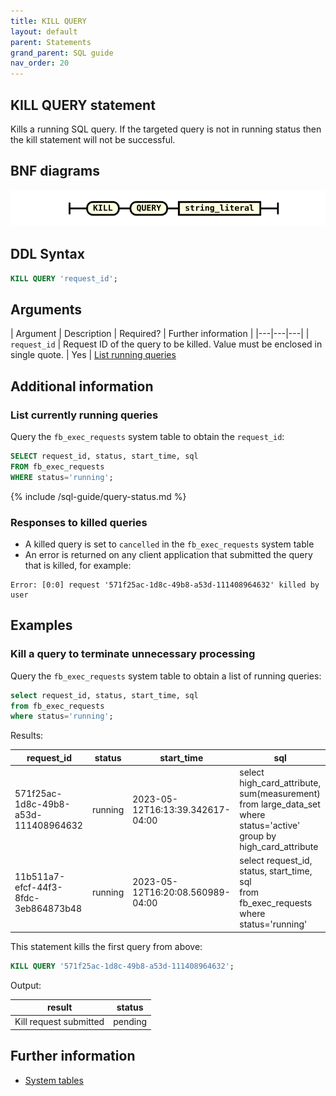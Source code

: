 ```yaml
---
title: KILL QUERY
layout: default
parent: Statements
grand_parent: SQL guide
nav_order: 20
---
```


## KILL QUERY statement

Kills a running SQL query. If the targeted query is not in running status then the kill statement will not be successful.

## BNF diagrams

![expr](/assets/images/sql-guide/kill_query_stmt.svg)

## DDL Syntax

```sql
KILL QUERY 'request_id';
```

## Arguments

| Argument | Description | Required? | Further information |
|---|---|---|
| `request_id` | Request ID of the query to be killed. Value must be enclosed in single quote. | Yes | [List running queries](#list-currently-running-queries)

## Additional information

### List currently running queries

Query the `fb_exec_requests` system table to obtain the `request_id`:

```sql
SELECT request_id, status, start_time, sql
FROM fb_exec_requests
WHERE status='running';
```

{% include /sql-guide/query-status.md %}

### Responses to killed queries

* A killed query is set to `cancelled` in the `fb_exec_requests` system table
* An error is returned on any client application that submitted the query that is killed, for example:

```
Error: [0:0] request '571f25ac-1d8c-49b8-a53d-111408964632' killed by user
```

## Examples

### Kill a query to terminate unnecessary processing

Query the `fb_exec_requests` system table to obtain a list of running queries:

```sql
select request_id, status, start_time, sql
from fb_exec_requests
where status='running';
```

Results:


| request_id | status | start_time | sql |
|---|---|---|---|
| 571f25ac-1d8c-49b8-a53d-111408964632 | running | 2023-05-12T16:13:39.342617-04:00 | select high_card_attribute, sum(measurement)<br/>from large_data_set<br/>where status='active'<br/>group by high_card_attribute |
| 11b511a7-efcf-44f3-8fdc-3eb864873b48 | running | 2023-05-12T16:20:08.560989-04:00 | select request_id, status, start_time, sql<br/>from fb_exec_requests<br/>where status='running' |

This statement kills the first query from above:

```sql
KILL QUERY '571f25ac-1d8c-49b8-a53d-111408964632';
```

Output:

| result | status |
|---|---|
| Kill request submitted | pending |

## Further information

* [System tables](/docs/sql-guide/system-tables/system-tables-home)
